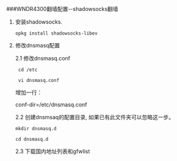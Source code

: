 ###WNDR4300翻墙配置--shadowsocks翻墙

1. 安装shadowsocks.
   
   `opkg install shadowsocks-libev`
   
2. 修改dnsmasq配置
   
   2.1 修改dnsmasq.conf

   ` cd /etc`

    ` vi dnsmasq.conf`
    
    增加一行：
    
    >
    conf-dir=/etc/dnsmasq.conf

   2.2 创建dnsmsaq的配置目录, 如果已有此文件夹可以忽略这一步。

      `mkdir dnsmasq.d`
      
      `cd dnsmasq.d`
      
   2.3 下载国内地址列表和gfwlist
   
   
      
      


